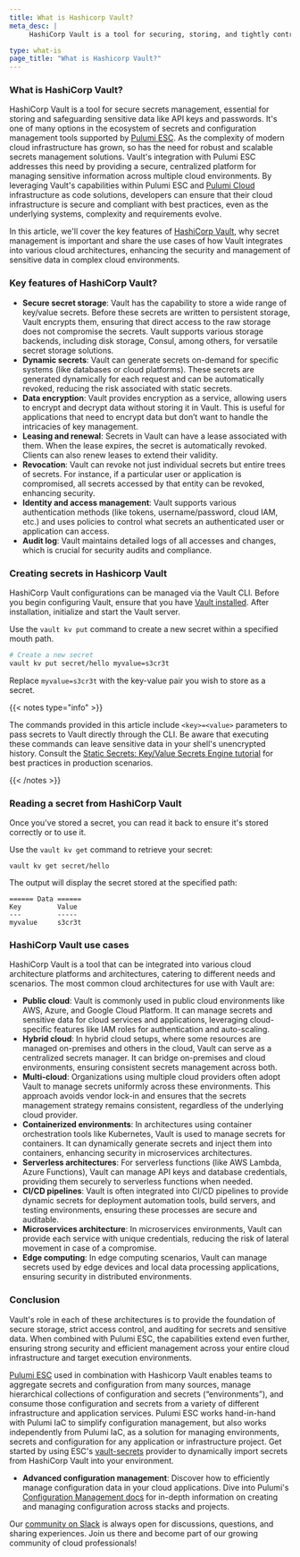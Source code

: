```yaml
---
title: What is Hashicorp Vault?
meta_desc: |
     HashiCorp Vault is a tool for securing, storing, and tightly controlling access to tokens, passwords, certificates, and encryption keys.

type: what-is
page_title: "What is Hashicorp Vault?"
---
```

### What is HashiCorp Vault?

HashiCorp Vault is a tool for secure secrets management, essential for storing and safeguarding sensitive data like API keys and passwords. It's one of many options in the ecosystem of secrets and configuration management tools supported by [Pulumi ESC](https://www.pulumi.com/product/esc/). As the complexity of modern cloud infrastructure has grown, so has the need for robust and scalable secrets management solutions. Vault's integration with Pulumi ESC addresses this need by providing a secure, centralized platform for managing sensitive information across multiple cloud environments. By leveraging Vault's capabilities within Pulumi ESC and [Pulumi Cloud](https://www.pulumi.com/product/pulumi-cloud/) infrastructure as code solutions, developers can ensure that their cloud infrastructure is secure and compliant with best practices, even as the underlying systems, complexity and requirements evolve.

In this article, we'll cover the key features of [HashiCorp Vault](https://www.hashicorp.com/products/vault), why secret management is important and share the use cases of how Vault integrates into various cloud architectures, enhancing the security and management of sensitive data in complex cloud environments.

### Key features of HashiCorp Vault?

- **Secure secret storage**: Vault has the capability to store a wide range of key/value secrets. Before these secrets are written to persistent storage, Vault encrypts them, ensuring that direct access to the raw storage does not compromise the secrets. Vault supports various storage backends, including disk storage, Consul, among others, for versatile secret storage solutions.
- **Dynamic secrets**: Vault can generate secrets on-demand for specific systems (like databases or cloud platforms). These secrets are generated dynamically for each request and can be automatically revoked, reducing the risk associated with static secrets.
- **Data encryption**: Vault provides encryption as a service, allowing users to encrypt and decrypt data without storing it in Vault. This is useful for applications that need to encrypt data but don’t want to handle the intricacies of key management.
- **Leasing and renewal**: Secrets in Vault can have a lease associated with them. When the lease expires, the secret is automatically revoked. Clients can also renew leases to extend their validity.
- **Revocation**: Vault can revoke not just individual secrets but entire trees of secrets. For instance, if a particular user or application is compromised, all secrets accessed by that entity can be revoked, enhancing security.
- **Identity and access management**: Vault supports various authentication methods (like tokens, username/password, cloud IAM, etc.) and uses policies to control what secrets an authenticated user or application can access.
- **Audit log**: Vault maintains detailed logs of all accesses and changes, which is crucial for security audits and compliance.

### Creating secrets in Hashicorp Vault

HashiCorp Vault configurations can be managed via the Vault CLI. Before you begin configuring Vault, ensure that you have [Vault installed](https://www.vaultproject.io/downloads). After installation, initialize and start the Vault server.

Use the `vault kv put` command to create a new secret within a specified mouth path.

```bash
# Create a new secret
vault kv put secret/hello myvalue=s3cr3t
```

Replace `myvalue=s3cr3t` with the key-value pair you wish to store as a secret.

{{< notes type="info" >}}

The commands provided in this article include `<key>=<value>` parameters to pass secrets to Vault directly through the CLI. Be aware that executing these commands can leave sensitive data in your shell's unencrypted history. Consult the [Static Secrets: Key/Value Secrets Engine tutorial](https://www.vaultproject.io/docs/secrets/kv/kv-v2) for best practices in production scenarios.

{{< /notes >}}

### Reading a secret from HashiCorp Vault

Once you've stored a secret, you can read it back to ensure it's stored correctly or to use it.

Use the `vault kv get` command to retrieve your secret:

```shell
vault kv get secret/hello
```

The output will display the secret stored at the specified path:

```plaintext
====== Data ======
Key         Value
---         -----
myvalue     s3cr3t
```

### HashiCorp Vault use cases

HashiCorp Vault is a tool that can be integrated into various cloud architecture platforms and architectures, catering to different needs and scenarios. The most common cloud architectures for use with Vault are:

- **Public cloud**: Vault is commonly used in public cloud environments like AWS, Azure, and Google Cloud Platform. It can manage secrets and sensitive data for cloud services and applications, leveraging cloud-specific features like IAM roles for authentication and auto-scaling.
- **Hybrid cloud**: In hybrid cloud setups, where some resources are managed on-premises and others in the cloud, Vault can serve as a centralized secrets manager. It can bridge on-premises and cloud environments, ensuring consistent secrets management across both.
- **Multi-cloud**: Organizations using multiple cloud providers often adopt Vault to manage secrets uniformly across these environments. This approach avoids vendor lock-in and ensures that the secrets management strategy remains consistent, regardless of the underlying cloud provider.
- **Containerized environments**: In architectures using container orchestration tools like Kubernetes, Vault is used to manage secrets for containers. It can dynamically generate secrets and inject them into containers, enhancing security in microservices architectures.
- **Serverless architectures**: For serverless functions (like AWS Lambda, Azure Functions), Vault can manage API keys and database credentials, providing them securely to serverless functions when needed.
- **CI/CD pipelines**: Vault is often integrated into CI/CD pipelines to provide dynamic secrets for deployment automation tools, build servers, and testing environments, ensuring these processes are secure and auditable.
- **Microservices architecture**: In microservices environments, Vault can provide each service with unique credentials, reducing the risk of lateral movement in case of a compromise.
- **Edge computing**: In edge computing scenarios, Vault can manage secrets used by edge devices and local data processing applications, ensuring security in distributed environments.

### Conclusion

Vault's role in each of these architectures is to provide the foundation of secure storage, strict access control, and auditing for secrets and sensitive data. When combined with Pulumi ESC, the capabilities extend even further, ensuring strong security and efficient management across your entire cloud infrastructure and target execution environments.

[Pulumi ESC](https://www.pulumi.com/docs/pulumi-cloud/esc/) used in combination with Hashicorp Vault enables teams to aggregate secrets and configuration from many sources, manage hierarchical collections of configuration and secrets (“environments”), and consume those configuration and secrets from a variety of different infrastructure and application services. Pulumi ESC works hand-in-hand with Pulumi IaC to simplify configuration management, but also works independently from Pulumi IaC, as a solution for managing environments, secrets and configuration for any application or infrastructure project. Get started by using ESC's [vault-secrets](https://www.pulumi.com/docs/pulumi-cloud/esc/providers/vault-secrets/) provider to dynamically import secrets from HashiCorp Vault into your environment.

- **Advanced configuration management**: Discover how to efficiently manage configuration data in your cloud applications. Dive into Pulumi's [Configuration Management docs](/docs/concepts/config/) for in-depth information on creating and managing configuration across stacks and projects.

Our [community on Slack](https://slack.pulumi.com/) is always open for discussions, questions, and sharing experiences. Join us there and become part of our growing community of cloud professionals!

